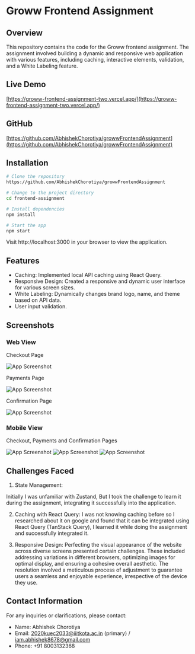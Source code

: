 # Groww Frontend Assignment

## Overview

This repository contains the code for the Groww frontend assignment. The assignment involved building a dynamic and responsive web application with various features, including caching, interactive elements, validation, and a White Labeling feature.

## Live Demo

[https://groww-frontend-assignment-two.vercel.app/](https://groww-frontend-assignment-two.vercel.app/) 

## GitHub

[https://github.com/AbhishekChorotiya/growwFrontendAssignment](https://github.com/AbhishekChorotiya/growwFrontendAssignment)

## Installation

```bash
# Clone the repository
https://github.com/AbhishekChorotiya/growwFrontendAssignment

# Change to the project directory
cd frontend-assignment

# Install dependencies
npm install

# Start the app
npm start
```
Visit http://localhost:3000 in your browser to view the application.


## Features
- Caching: Implemented local API caching using React Query.
- Responsive Design: Created a responsive and dynamic user interface for various screen sizes.
- White Labeling: Dynamically changes brand logo, name, and theme based on API data.
- User input validation.

## Screenshots

### Web View

Checkout Page

![App Screenshot](https://github.com/AbhishekChorotiya/growwFrontendAssignment/blob/main/images/checkoutPage.png)

Payments Page

![App Screenshot](https://github.com/AbhishekChorotiya/growwFrontendAssignment/blob/main/images/paymentsPage.png)

Confirmation Page

![App Screenshot](https://github.com/AbhishekChorotiya/growwFrontendAssignment/blob/main/images/confirmationPage.png)


### Mobile View

Checkout, Payments and Confirmation Pages

![App Screenshot](https://github.com/AbhishekChorotiya/growwFrontendAssignment/blob/main/images/checkoutPageMobile.png)
![App Screenshot](https://github.com/AbhishekChorotiya/growwFrontendAssignment/blob/main/images/paymentsPageMobile.png)
![App Screenshot](https://github.com/AbhishekChorotiya/growwFrontendAssignment/blob/main/images/confirmationPageMobile.png)

## Challenges Faced

1. State Management:

Initially I was unfamiliar with Zustand, But I took the challenge to learn it during the assignment, integrating it successfully into the application.

2. Caching with React Query:
I was not knowing caching before so I researched about it on google and found that it can be integrated using React Query (TanStack Query), I learned it while doing the assignment and successfully integrated it.

3. Responsive Design:
Perfecting the visual appearance of the website across diverse screens presented certain challenges. These included addressing variations in different browsers, optimizing images for optimal display, and ensuring a cohesive overall aesthetic. The resolution involved a meticulous process of adjustment to guarantee users a seamless and enjoyable experience, irrespective of the device they use.

## Contact Information

For any inquiries or clarifications, please contact:

- Name: Abhishek Chorotiya
- Email: 2020kuec2033@iiitkota.ac.in (primary) / iam.abhishek8678@gmail.com
- Phone: +91 8003132368

